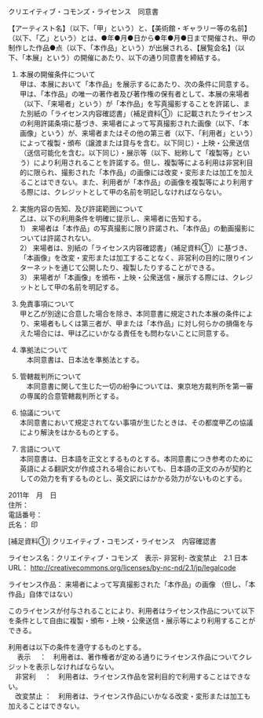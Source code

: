 クリエイティブ・コモンズ・ライセンス　同意書

【アーティスト名】（以下、「甲」という）と、【美術館・ギャラリー等の名前】（以下、「乙」という）とは、●年●月●日から●年●月●日まで開催され、甲の制作した作品●点（以下、「本作品」という）が出展される、【展覧会名】（以下、「本展」という）の開催にあたり、以下の通り同意書を締結する。

1.	本展の開催条件について<BR>
甲は、本展において「本作品」を展示するにあたり、次の条件に同意する。<BR>
甲は、「本作品」の唯一の著作者及び著作権の保有者として、本展の来場者（以下、「来場者」という）が「本作品」を写真撮影することを許諾し、また別紙の「ライセンス内容確認書」（補足資料①）に記載されたライセンスの利用許諾条項に基づき、来場者によって写真撮影された画像（以下、「本画像」という）が、来場者またはその他の第三者（以下、「利用者」という）によって複製・頒布（譲渡または貸与を含む。以下同じ）・上映・公衆送信（送信可能化を含む。以下同じ）・展示等（以下、総称して「複製等」という）により利用されることを許諾する。但し、複製等による利用は非営利目的に限られ、撮影された「本作品」の画像には改変・変形または加工を加えることはできない。また、利用者が「本作品」の画像を複製等により利用する際には、クレジットとして甲の名前を明記しなければならない。<BR>

2.	実施内容の告知、及び許諾範囲について<BR>
乙は、以下の利用条件を明確に提示し、来場者に告知する。<BR>
1）	来場者は「本作品」の写真撮影に限り許諾され、「本作品」の動画撮影については許諾されない。<BR>
2）	来場者は、別紙の「ライセンス内容確認書」（補足資料①）に基づき、「本画像」を改変・変形または加工することなく、非営利の目的に限りインターネットを通じて公開したり、複製したりすることができる。<BR>
3）	来場者が「本画像」を頒布・上映・公衆送信・展示する際には、クレジットとして甲の名前を明記する。<BR>

3.	免責事項について<BR>
甲と乙が別途に合意した場合を除き、本同意書に規定された本展の条件により、来場者もしくは第三者が、甲または「本作品」に対し何らかの損傷を与えた場合には、甲は乙にいかなる責任をも問わないことに同意する。<BR>

4.	準拠法について<BR>
　本同意書は、日本法を準拠法とする。<BR>

5.	管轄裁判所について<BR>
　本同意書に関して生じた一切の紛争については、東京地方裁判所を第一審の専属的合意管轄裁判所とする。<BR>

6.	協議について<BR>
本同意書において規定されてない事項が生じたときは、その都度甲乙の協議により解決をはかるものとする。<BR>

7.	言語について<BR>
本同意書は、日本語を正文とするものとする。本同意書につき参考のために英語による翻訳文が作成される場合においても、日本語の正文のみが契約としての効力を有するものとし、英文訳にはかかる効力がないものとする。<BR>


2011年　月　日<BR>
住所：<BR>
電話番号：<BR>
氏名：                           印<BR>


[補足資料①]
クリエイティブ・コモンズ・ライセンス　内容確認書

ライセンス名：クリエイティブ・コモンズ　表示- 非営利- 改変禁止　2.1 日本<BR>
URL： http://creativecommons.org/licenses/by-nc-nd/2.1/jp/legalcode

ライセンス作品： 来場者によって写真撮影された「本作品」の画像
（但し、「本作品」自体ではない）

このライセンスが付与されることにより、利用者はライセンス作品について以下を条件として自由に複製・頒布・上映・公衆送信・展示等により利用することができる。

利用者は以下の条件を遵守するものとする。<BR>
　 表示  　：　利用者は、著作権者が定める通りにライセンス作品についてクレジットを表示しなければならない。<BR>
　非営利 　：　利用者は、ライセンス作品を営利目的で利用することはできない。<BR>
　改変禁止 ：　利用者は、ライセンス作品にいかなる改変・変形または加工も加えることはできない。<BR>
